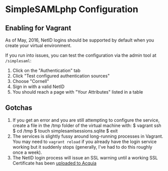 # SimpleSAMLphp Configuration

## Enabling for Vagrant

As of May, 2016, NetID logins should be supported by default when you create your virtual environment.

If you run into issues, you can test the configuration via the admin tool at `/simplesaml`:

1. Click on the "Authentication" tab
2. Click "Test configured authentication sources"
3. Choose "Cornell"
4. Sign in with a valid NetID
5. You should reach a page with "Your Attributes" listed in a table

## Gotchas
1. If you get an error and you are still attempting to configure the service, create a file in the /tmp folder of the virtual machine with:
    $ vagrant ssh
    $ cd /tmp
    $ touch simplesamlsessions.sqlite
    $ exit
2. The services is slightly fussy around long-running processes in Vagrant. You may need to `vagrant reload` if you already have the login service working but it suddenly stops (generally, I've had to do this roughly once a week).
3. The NetID login process will issue an SSL warning until a working SSL Certificate has been [uploaded to Acquia](/docs/acquia_ssl.md)
